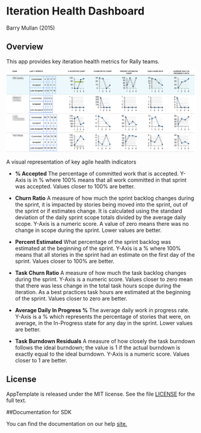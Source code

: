 Iteration Health Dashboard
==========================

Barry Mullan (2015)

## Overview

This app provides key iteration health metrics for Rally teams. 

![screenshot](https://raw.githubusercontent.com/wrackzone/iteration-health-dashboard/master/screen-shot.png)

A visual representation of key agile health indicators

* **% Accepted** 
The percentage of committed work that is accepted. Y-Axis is in % where 100% means that all work committed in that sprint was accepted. Values closer to 100% are better.

* **Churn Ratio**
A measure of how much the sprint backlog changes during the sprint, it is impacted by stories being moved into the sprint, out of the sprint or if estimates change. It is calculated using the standard deviation of the daily sprint scope totals divided by the average daily scope. Y-Axis is a numeric score. A value of zero means there was no change in scope during the sprint. Lower values are better.

* **Percent Estimated**
What percentage of the sprint backlog was estimated at the beginning of the sprint. Y-Axis is a % where 100% means that all stories in the sprint had an estimate on the first day of the sprint. Values closer to 100% are better.

* **Task Churn Ratio**
A measure of how much the task backlog changes during the sprint. Y-Axis is a numeric score. Values closer to zero mean that there was less change in the total task hours scope during the iteration. As a best practices task hours are estimated at the beginning of the sprint. Values closer to zero are better.

* **Average Daily In Progress %**
The average daily work in progress rate. Y-Axis is a % which represents the percentage of stories that were, on average, in the In-Progress state for any day in the sprint. Lower values are better.

* **Task Burndown Residuals**
A measure of how closely the task burndown follows the ideal burndown; the value is 1 if the actual burndown is exactly equal to the ideal burndown. Y-Axis is a numeric score. Values closer to 1 are better.


## License

AppTemplate is released under the MIT license.  See the file [LICENSE](./LICENSE) for the full text.

##Documentation for SDK

You can find the documentation on our help [site.](https://help.rallydev.com/apps/2.0rc3/doc/)
